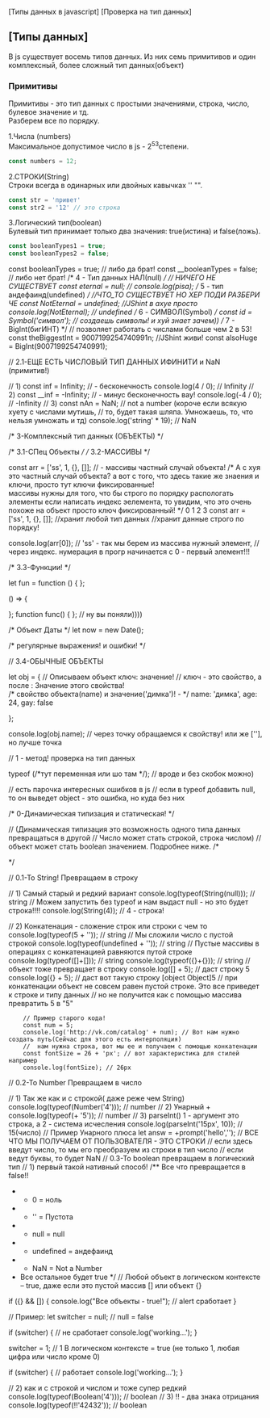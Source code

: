 
 [Типы данных в javascript]
[Проверка на тип данных]



## [Типы данных] ##
В js существует восемь типов данных. Из них семь примитивов и один комплексный, более сложный тип данных(объект)
### Примитивы ###
Примитивы - это тип данных с простыми значениями, строка, число, булевое значение и тд.<br>
Разберем все по порядку.

1.Числа (numbers)<br>
Максимальное допустимое число в js - 2<sup>53</sup>степени.
```javascript
const numbers = 12;
```
2.СТРОКИ(String)<br>
Строки всегда в одинарных или двойных кавычках '' "".
```javascript
const str = 'привет'
const str2 = '12' // это строка
```
3.Логический тип(boolean)<br>
Булевый тип принимает только два значения: true(истина) и false(ложь).
```javascript
const booleanTypes1 = true; 
const booleanTypes2 = false;
```
const booleanTypes = true; // либо да брат!
const __booleanTypes = false; // либо нет брат!
/* 4 - Тип данных НАЛ(null) */ // НИЧЕГО НЕ СУЩЕСТВУЕТ 
const eternal = null; // 
console.log(pisa);
/* 5 - тип андефаинд(undefined) */ //ЧТО_ТО СУЩЕСТВУЕТ НО ХЕР ПОДИ РАЗБЕРИ ЧЕ
const NotEternal = undefined; //JShint в ахуе просто
console.log(NotEternal); // undefined
/* 6 - СИМВОЛ(Symbol) */
const id = Symbol('символ'); // создаешь символы! и хуй знает зачем))
/* 7 - BigInt(бигИНТ) */ // позволяет работать с числами больше чем 2 в 53!
const theBiggestInt = 9007199254740991n; //JShint живи!
const alsoHuge = BigInt(9007199254740991);

//                                      2.1-ЕЩЕ ЕСТЬ ЧИСЛОВЫЙ ТИП ДАННЫХ ИФИНИТИ и NaN (примитив!)

// 1)
const inf = Infinity; // - бесконечность
console.log(4 / 0); // Infinity
// 2)
const __inf = -Infinity; // - минус бесконечность вау!
console.log(-4 / 0); // -Infinity
// 3)
const nAn = NaN; // not a number (короче если всякую хуету с числами мутишь, 
// то, будет такая шляпа. Умножаешь, то, что нельзя умножать и тд)
console.log('string' * 19); // NaN




 /*                                    3-Комплексный тип данных (ОБЪЕКТЫ)  */

/*                                      3.1-СПец Объекты  */
/*                                      3.2-МАССИВЫ */

const arr = ['ss', 1, {}, []]; // - массивы частный случай объекта!
/* А с хуя это частный случай объекта? а вот с того, что здесь такие же
    знаения и ключи, просто тут  ключи фиксированные!  
    массивы нужны для того, что бы строго по порядку распологать элементы
    если написать индекс эелемента, то увидим, что это очень похоже на объект
        просто ключ фиксированный! */
0   1  2  3
const arr = ['ss', 1, {}, []];
//хранит любой тип данных
//хранит данные строго по порядку!

console.log(arr[0]); // 'ss' - так мы берем из массива нужный элемент,
//через индекс. нумерация в прогр начинается с 0 -  первый элемент!!!


/*                                  3.3-Функции! */

let fun = function () { };

() => {

};
function func() { }; // ну вы поняли))))

/* Объект Даты */
let now = new Date();

/* регулярные выражения! и ошибки! */

//                                  3.4-ОБЫЧНЫЕ ОБЪЕКТЫ

let obj = {
    // Описываем объект ключ: значение!
    // ключ - это свойство, а после : Значение этого свойства!      
    /*  свойство объекта(name) и значение('димка')! - */
    name: 'димка',
    age: 24,
    gay: false

};

console.log(obj.name); // через точку обращаемся к свойству! или же [''], но лучше точка



//                                         1 - метод! проверка на тип данных

typeof (/*тут переменная или шо там */); // вроде и без скобок можно)

// есть парочка интересных ошибков  в js
// если в typeof добавить null, то он выведет object - это ошибка, но куда без них

/*                                          0-Динамическая типизация и статическая! */


// (Динамическая типизация это возможность одного типа данных превращаться в другой
// Число может стать строкой, строка числом) 
// объект может стать boolean значением. Подробнее ниже.
/*


 */

//                                         0.1-To String! Превращаем в строку

 // 1) Самый старый и редкий вариант
        console.log(typeof(String(null))); // string
        // Можем запустить без typeof  и нам выдаст null - но это будет строка!!!!
        console.log(String(4)); // 4 - строка!
        

//  2) Конкатенация - сложение строк или строки с чем то
        console.log(typeof(5 + '')); // string
        // Мы сложили число с пустой строкой
        console.log(typeof(undefined + '')); // string
        // Пустые массивы в операциях с конкатенацией равняются путой строке
        console.log(typeof([]+[])); // string
        console.log(typeof({}+{})); // string // объект тоже превращает в строку
        console.log([] + 5); // даст строку 5
        console.log({} + 5); // даст вот такую строку [object Object]5
        // при конкатенации объект не совсем равен пустой строке. Это все приведет к строке и типу данных
        // но не получится как с помощью массива превратить 5 в "5"

        // Пример старого кода!
        const num = 5;
        console.log('http://vk.com/catalog' + num); // Вот нам нужно создать путь(Сейчас для этого есть интерполяция)
        //  нам нужна строка, вот мы ее и получаем с помощью конкатенации
        const fontSize = 26 + 'px'; // вот характеристика для стилей например
        console.log(fontSize); // 26px
//                                        0.2-To Number  Превращаем в число

//  1) Так же как и с строкой( даже реже чем String)
        console.log(typeof(Number('4'))); // number
//  2)  Унарный + 
        console.log(typeof(+ '5')); // number
//  3)  parseInt() 1 - аргумент это строка, а 2 - система исчесления
        console.log(parseInt('15px', 10)); // 15(число)
        // Пример Унарного плюса
        let answ = +prompt('hello',''); // ВСЕ ЧТО МЫ ПОЛУЧАЕМ ОТ ПОЛЬЗОВАТЕЛЯ - ЭТО СТРОКИ
        // если здесь введут число, то мы его преобразуем из строки в тип число
        // если ведут буквы, то будет NaN
//                                         0.3-To boolean превращаем в логический тип
  // 1) первый такой нативный способ!
/** Все что превращается в false!!
 *  - 0 = ноль
 *  - '' = Пустота
 *  - null = null
 *  - undefined = андефаинд
 *  - NaN = Not a Number
 *  Все остальное будет true */
 // Любой объект в логическом контексте – true, даже если это пустой массив [] или объект {} 
  
  if ({} && []) {
   console.log("Все объекты - true!"); // alert сработает
  } 

  // Пример:
  let switcher = null; // null = false

  if (switcher) { // не сработает
    console.log('working...');
  }

  switcher = 1; // 1  В логическом контексте = true (не только 1, любая цифра или число кроме 0)

  if (switcher) { // работает
    console.log('working...');
  }

  // 2)  как и с строкой и числом и тоже супер редкий
        console.log(typeof(Boolean('4'))); // boolean
  // 3) !! - два знака отрицания
  console.log(typeof(!!'42432')); // boolean

